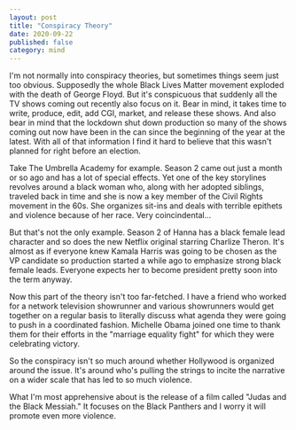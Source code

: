 ```yaml
---
layout: post
title: "Conspiracy Theory"
date: 2020-09-22
published: false
category: mind
---
```


I'm not normally into conspiracy theories, but sometimes things seem just too obvious. Supposedly the whole Black Lives Matter movement exploded with the death of George Floyd. But it's conspicuous that suddenly all the TV shows coming out recently also focus on it. Bear in mind, it takes time to write, produce, edit, add CGI, market, and release these shows. And also bear in mind that the lockdown shut down production so many of the shows coming out now have been in the can since the beginning of the year at the latest. With all of that information I find it hard to believe that this wasn't planned for right before an election.

Take The Umbrella Academy for example. Season 2 came out just a month or so ago and has a lot of special effects. Yet one of the key storylines revolves around a black woman who, along with her adopted siblings, traveled back in time and she is now a key member of the Civil Rights movement in the 60s. She organizes sit-ins and deals with terrible epithets and violence because of her race. Very coincindental...

But that's not the only example. Season 2 of Hanna has a black female lead character and so does the new Netflix original starring Charlize Theron. It's almost as if everyone knew Kamala Harris was going to be chosen as the VP candidate so production started a while ago to emphasize strong black female leads. Everyone expects her to become president pretty soon into the term anyway.

Now this part of the theory isn't too far-fetched. I have a friend who worked for a network television showrunner and various showrunners would get together on a regular basis to literally discuss what agenda they were going to push in a coordinated fashion. Michelle Obama joined one time to thank them for their efforts in the "marriage equality fight" for which they were celebrating victory.

So the conspiracy isn't so much around whether Hollywood is organized around the issue. It's around who's pulling the strings to incite the narrative on a wider scale that has led to so much violence.

What I'm most apprehensive about is the release of a film called "Judas and the Black Messiah." It focuses on the Black Panthers and I worry it will promote even more violence.
